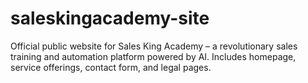 # saleskingacademy-site
Official public website for Sales King Academy – a revolutionary sales training and automation platform powered by AI. Includes homepage, service offerings, contact form, and legal pages.
